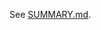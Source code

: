 <!-- This page should not be published on gitbook -->

<!-- markdownlint-disable-next-line -->
See [SUMMARY.md](/SUMMARY.md).
